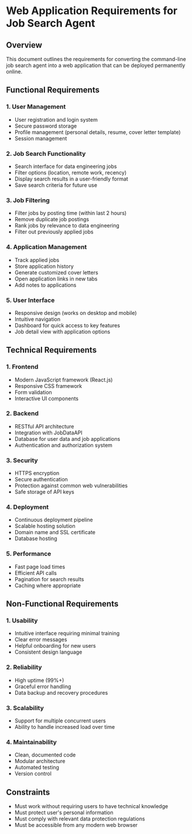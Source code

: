 # Web Application Requirements for Job Search Agent

## Overview
This document outlines the requirements for converting the command-line job search agent into a web application that can be deployed permanently online.

## Functional Requirements

### 1. User Management
- User registration and login system
- Secure password storage
- Profile management (personal details, resume, cover letter template)
- Session management

### 2. Job Search Functionality
- Search interface for data engineering jobs
- Filter options (location, remote work, recency)
- Display search results in a user-friendly format
- Save search criteria for future use

### 3. Job Filtering
- Filter jobs by posting time (within last 2 hours)
- Remove duplicate job postings
- Rank jobs by relevance to data engineering
- Filter out previously applied jobs

### 4. Application Management
- Track applied jobs
- Store application history
- Generate customized cover letters
- Open application links in new tabs
- Add notes to applications

### 5. User Interface
- Responsive design (works on desktop and mobile)
- Intuitive navigation
- Dashboard for quick access to key features
- Job detail view with application options

## Technical Requirements

### 1. Frontend
- Modern JavaScript framework (React.js)
- Responsive CSS framework
- Form validation
- Interactive UI components

### 2. Backend
- RESTful API architecture
- Integration with JobDataAPI
- Database for user data and job applications
- Authentication and authorization system

### 3. Security
- HTTPS encryption
- Secure authentication
- Protection against common web vulnerabilities
- Safe storage of API keys

### 4. Deployment
- Continuous deployment pipeline
- Scalable hosting solution
- Domain name and SSL certificate
- Database hosting

### 5. Performance
- Fast page load times
- Efficient API calls
- Pagination for search results
- Caching where appropriate

## Non-Functional Requirements

### 1. Usability
- Intuitive interface requiring minimal training
- Clear error messages
- Helpful onboarding for new users
- Consistent design language

### 2. Reliability
- High uptime (99%+)
- Graceful error handling
- Data backup and recovery procedures

### 3. Scalability
- Support for multiple concurrent users
- Ability to handle increased load over time

### 4. Maintainability
- Clean, documented code
- Modular architecture
- Automated testing
- Version control

## Constraints
- Must work without requiring users to have technical knowledge
- Must protect user's personal information
- Must comply with relevant data protection regulations
- Must be accessible from any modern web browser
